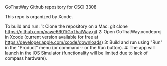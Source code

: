 GoThatWay Github repository for CSCI 3308

This repo is organized by Xcode.

To build and run:
  1: Clone the repository on a Mac: git clone https://github.com/nawe6601/GoThatWay.git
  2: Open GoThatWay.xcodeproj in Xcode (current version available for free at https://developer.apple.com/xcode/downloads)
  3: Build and run using "Run" in the "Product" menu (or command-r or the Run button).
  4: The app will launch in the iOS Simulator (functionality will be limited due to lack of compass hardware).
